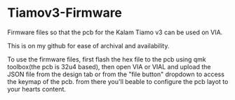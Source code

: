 # Tiamov3-Firmware
Firmware files so that the pcb for the Kalam Tiamo v3 can be used on VIA.

This is on my github for ease of archival and availability.

To use the firmware files, first flash the hex file to the pcb using qmk toolbox(the pcb is 32u4 based), then open VIA or VIAL and upload the JSON file from the design tab or from the "file button" dropdown to access the keymap of the pcb. from there you'll beable to configure the pcb layot to your hearts content.
